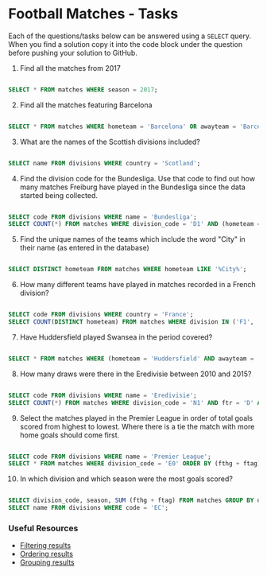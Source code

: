 # Football Matches - Tasks

Each of the questions/tasks below can be answered using a `SELECT` query. When you find a solution copy it into the code block under the question before pushing your solution to GitHub.

1) Find all the matches from 2017

```sql

SELECT * FROM matches WHERE season = 2017;

```

2) Find all the matches featuring Barcelona

```sql

SELECT * FROM matches WHERE hometeam = 'Barcelona' OR awayteam = 'Barcelona'

```

3) What are the names of the Scottish divisions included?

```sql

SELECT name FROM divisions WHERE country = 'Scotland';

```

4) Find the division code for the Bundesliga. Use that code to find out how many matches Freiburg have played in the Bundesliga since the data started being collected.

```sql

SELECT code FROM divisions WHERE name = 'Bundesliga';
SELECT COUNT(*) FROM matches WHERE division_code = 'D1' AND (hometeam = 'Freiburg' OR awayteam = 'Freiburg');

```

5) Find the unique names of the teams which include the word "City" in their name (as entered in the database)

```sql

SELECT DISTINCT hometeam FROM matches WHERE hometeam LIKE '%City%';

```

6) How many different teams have played in matches recorded in a French division?

```sql

SELECT code FROM divisions WHERE country = 'France';
SELECT COUNT(DISTINCT hometeam) FROM matches WHERE division IN ('F1', 'F2');

```

7) Have Huddersfield played Swansea in the period covered?

```sql

SELECT * FROM matches WHERE (hometeam = 'Huddersfield' AND awayteam = 'Swansea') OR (hometeam = 'Swansea' AND awayteam = 'Huddersfield');

```

8) How many draws were there in the Eredivisie between 2010 and 2015?

```sql

SELECT code FROM divisions WHERE name = 'Eredivisie';
SELECT COUNT(*) FROM matches WHERE division_code = 'N1' AND ftr = 'D' AND season BETWEEN 2010 AND 2015;

```

9) Select the matches played in the Premier League in order of total goals scored from highest to lowest. Where there is a tie the match with more home goals should come first.

```sql

SELECT code FROM divisions WHERE name = 'Premier League';
SELECT * FROM matches WHERE division_code = 'E0' ORDER BY (fthg + ftag) DESC;

```

10) In which division and which season were the most goals scored?

```sql

SELECT division_code, season, SUM (fthg + ftag) FROM matches GROUP BY division_code, season ORDER BY sum DESC LIMIT 1;
SELECT name FROM divisions WHERE code = 'EC';

```

### Useful Resources

- [Filtering results](https://www.w3schools.com/sql/sql_where.asp)
- [Ordering results](https://www.w3schools.com/sql/sql_orderby.asp)
- [Grouping results](https://www.w3schools.com/sql/sql_groupby.asp)